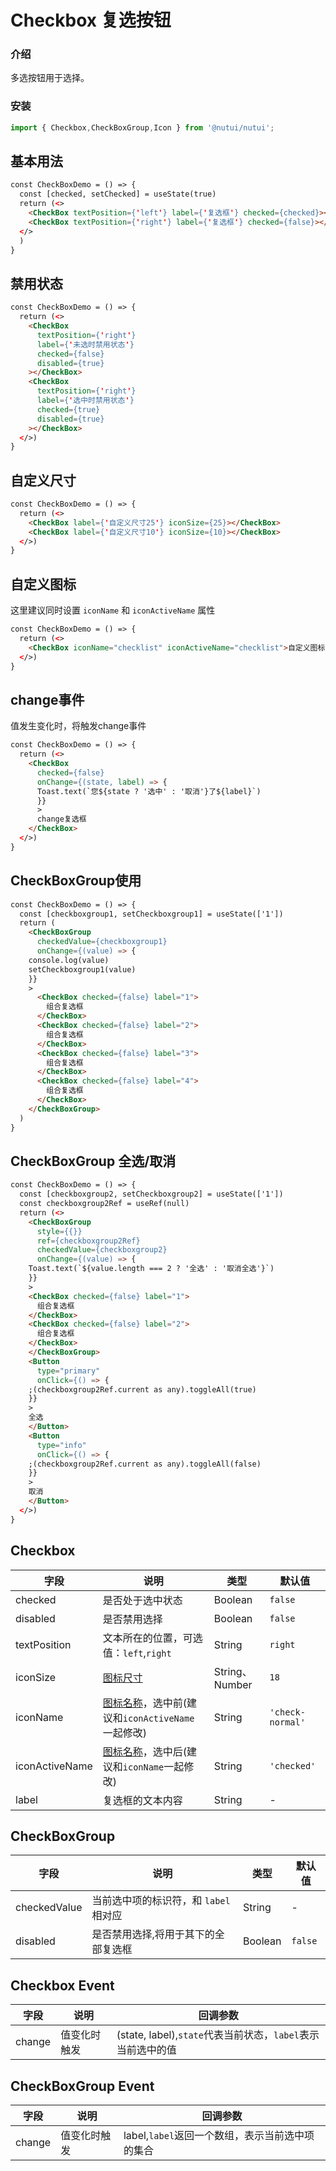 # Checkbox 复选按钮

### 介绍

多选按钮用于选择。

### 安装

``` ts
import { Checkbox,CheckBoxGroup,Icon } from '@nutui/nutui';

```

## 基本用法

```html
const CheckBoxDemo = () => {
  const [checked, setChecked] = useState(true)
  return (<>
    <CheckBox textPosition={'left'} label={'复选框'} checked={checked}></CheckBox>
    <CheckBox textPosition={'right'} label={'复选框'} checked={false}></CheckBox>
  </>
  )
}
```

## 禁用状态

```html
const CheckBoxDemo = () => {
  return (<>
    <CheckBox
      textPosition={'right'}
      label={'未选时禁用状态'}
      checked={false}
      disabled={true}
    ></CheckBox>
    <CheckBox
      textPosition={'right'}
      label={'选中时禁用状态'}
      checked={true}
      disabled={true}
    ></CheckBox>
  </>)
}
```

## 自定义尺寸

```html
const CheckBoxDemo = () => {
  return (<>
    <CheckBox label={'自定义尺寸25'} iconSize={25}></CheckBox>
    <CheckBox label={'自定义尺寸10'} iconSize={10}></CheckBox>
  </>)
}
```

## 自定义图标

这里建议同时设置 `iconName` 和 `iconActiveName` 属性

```html
const CheckBoxDemo = () => {
  return (<>
    <CheckBox iconName="checklist" iconActiveName="checklist">自定义图标</CheckBox>
  </>)
}
```


## change事件

值发生变化时，将触发change事件

```html
const CheckBoxDemo = () => {
  return (<>
    <CheckBox
      checked={false}
      onChange={(state, label) => {
      Toast.text(`您${state ? '选中' : '取消'}了${label}`)
      }}
      >
      change复选框
    </CheckBox>
  </>)
}
```

## CheckBoxGroup使用

```html
const CheckBoxDemo = () => {
  const [checkboxgroup1, setCheckboxgroup1] = useState(['1'])
  return (
    <CheckBoxGroup
      checkedValue={checkboxgroup1}
      onChange={(value) => {
    console.log(value)
    setCheckboxgroup1(value)
    }}
    >
      <CheckBox checked={false} label="1">
        组合复选框
      </CheckBox>
      <CheckBox checked={false} label="2">
        组合复选框
      </CheckBox>
      <CheckBox checked={false} label="3">
        组合复选框
      </CheckBox>
      <CheckBox checked={false} label="4">
        组合复选框
      </CheckBox>
    </CheckBoxGroup>
  )
}
```

## CheckBoxGroup 全选/取消

```html
const CheckBoxDemo = () => {
  const [checkboxgroup2, setCheckboxgroup2] = useState(['1'])
  const checkboxgroup2Ref = useRef(null)
  return (<>
    <CheckBoxGroup
      style={{}}
      ref={checkboxgroup2Ref}
      checkedValue={checkboxgroup2}
      onChange={(value) => {
    Toast.text(`${value.length === 2 ? '全选' : '取消全选'}`)
    }}
    >
    <CheckBox checked={false} label="1">
      组合复选框
    </CheckBox>
    <CheckBox checked={false} label="2">
      组合复选框
    </CheckBox>
    </CheckBoxGroup>
    <Button
      type="primary"
      onClick={() => {
    ;(checkboxgroup2Ref.current as any).toggleAll(true)
    }}
    >
    全选
    </Button>
    <Button
      type="info"
      onClick={() => {
    ;(checkboxgroup2Ref.current as any).toggleAll(false)
    }}
    >
    取消
    </Button>
  </>)
}
```

## Checkbox

| 字段 | 说明 | 类型 | 默认值
|----- | ----- | ----- | ----- 
| checked | 是否处于选中状态 | Boolean | `false`
| disabled | 是否禁用选择 | Boolean | `false`
| textPosition | 文本所在的位置，可选值：`left`,`right` | String | `right`
| iconSize | [图标尺寸](#/icon) | String、Number | `18`
| iconName | [图标名称](#/icon)，选中前(建议和`iconActiveName`一起修改) | String | `'check-normal'`
| iconActiveName | [图标名称](#/icon)，选中后(建议和`iconName`一起修改) | String | `'checked'`
| label | 复选框的文本内容 | String | -


## CheckBoxGroup

| 字段 | 说明 | 类型 | 默认值
|----- | ----- | ----- | ----- 
| checkedValue | 当前选中项的标识符，和 `label` 相对应  | String | -
| disabled | 是否禁用选择,将用于其下的全部复选框 | Boolean | `false`



## Checkbox Event

| 字段 | 说明 | 回调参数
|----- | ----- | ----- 
| change | 值变化时触发 | (state, label),`state`代表当前状态，`label`表示当前选中的值

## CheckBoxGroup Event

| 字段 | 说明 | 回调参数
|----- | ----- | ----- 
| change | 值变化时触发 | label,`label`返回一个数组，表示当前选中项的集合